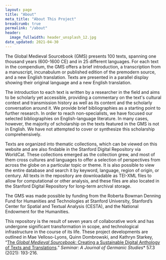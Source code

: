 ```yaml
---
layout: page
title: "About"
meta_title: "About This Project"
breadcrumb: true
permalink: "/about"
header:
  image_fullwidth: header_unsplash_12.jpg
date_updated: 2021-04-30
---
```


The Global Medieval Sourcebook (GMS) presents 100 texts, spanning one thousand years (600-1600 CE) and in 25 different languages. For each text in the compendium, the GMS offers a brief introduction, a transcription from a manuscript, incunabulum or published edition of the premodern source, and a new English translation. Texts are presented in a parallel display showing their original language and a new English translation.

The introduction to each text is written by a researcher in the field and aims to be scholarly yet accessible, providing a commentary on the text's cultural context and transmission history as well as its content and the scholarly conversation around it. We provide brief bibliographies as a starting point to further research. In order to reach non-specialists, we have focused our selected bibliographies on English-language literature. In many cases, however, the majority of scholarship on the texts featured in the GMS is not in English. We have not attempted to cover or synthesize this scholarship comprehensively.

Texts are organized into thematic collections, which can be viewed on this website and are also findable in the Stanford Digital Repository via WorldCat. These collections emerged as the collection grew, and most of them cross cultures and languages to offer a selection of perspectives from across the globe on a particular topic or theme. It is also possible to view the entire database and search it by keyword, language, region of origin, or century. All texts in the repository are downloadable as TEI-XML files to allow for computational or other analysis, and these files are also located in the Stanford Digital Repository for long-term archival storage.

The GMS was made possible by funding from the Roberta Bowman Denning Fund for Humanities and Technologies at Stanford University, Stanford’s Center for Spatial and Textual Analysis (CESTA), and the National Endowment for the Humanities.

This repository is the result of seven years of collaborative work and has undergone significant transformation in scope, and technological infrastructure in the course of its life. These project developments are outlined in Mae Velloso-Lyons, Quinn Dombrowski, and Kathryn Starkey, “[The *Global Medieval Sourcebook*: Creating a Sustainable Digital Anthology of Texts and Translations](https://utpjournals.press/doi/full/10.3138/seminar.57.3.1).” *Seminar: A Journal of Germanic Studies** 57.3 (2021): 193-216.
 




<!--Cite the DHLG as:

Weingart, Scott B., Susan Grunewald, Matthew Lincoln et al. (eds.). <i>The Digital Humanities Literacy Guidebook</i>. Carnegie Mellon University, Updated {{ site.time | date: '%B %d, %Y' }}. https://cmu-lib.github.io/dhlg/.-->

